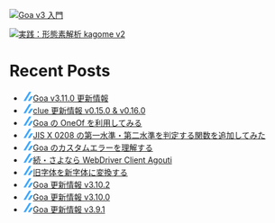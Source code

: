 [![Goa v3 入門](https://user-images.githubusercontent.com/4232165/99132515-db697b00-2659-11eb-8dae-05b549bcba90.png)](https://zenn.dev/ikawaha/books/goa-design-v3)

[![実践：形態素解析 kagome v2](https://user-images.githubusercontent.com/4232165/102152682-e281e400-3eb8-11eb-91f7-13e08a8977d9.png)](https://zenn.dev/ikawaha/books/kagome-v2-japanese-tokenizer)

# Recent Posts

<!--[START github.com/ikawaha/feedsnippet]--><!--[2023-01-29T00:01:12Z]-->
* ![](./icon/zenn.png)[Goa v3.11.0 更新情報](https://zenn.dev/ikawaha/articles/20230128-78b5e812d1a6cc)
* ![](./icon/zenn.png)[clue 更新情報 v0.15.0 & v0.16.0](https://zenn.dev/ikawaha/articles/20230115-0e9c1d6255a177)
* ![](./icon/zenn.png)[Goa の OneOf を利用してみる](https://zenn.dev/ikawaha/articles/20221227-ac02aada8450f8)
* ![](./icon/zenn.png)[JIS X 0208 の第一水準・第二水準を判定する関数を追加してみた](https://zenn.dev/ikawaha/articles/20221218-fb40fe8df1b56e)
* ![](./icon/zenn.png)[Goa のカスタムエラーを理解する](https://zenn.dev/ikawaha/articles/20221215-25863f24d2ba2f)
* ![](./icon/zenn.png)[続・さよなら WebDriver Client Agouti](https://zenn.dev/ikawaha/articles/20221206-eac7dea110c285)
* ![](./icon/zenn.png)[旧字体を新字体に変換する](https://zenn.dev/ikawaha/articles/20221122-87b961130d6e95)
* ![](./icon/zenn.png)[Goa 更新情報 v3.10.2](https://zenn.dev/ikawaha/articles/20221101-9c22d74ea30df8)
* ![](./icon/zenn.png)[Goa 更新情報 v3.10.0](https://zenn.dev/ikawaha/articles/20221012-00864a787f24f6)
* ![](./icon/zenn.png)[Goa 更新情報 v3.9.1](https://zenn.dev/ikawaha/articles/20221004-6d236151a0438f)
<!--[END github.com/ikawaha/feedsnippet]-->

